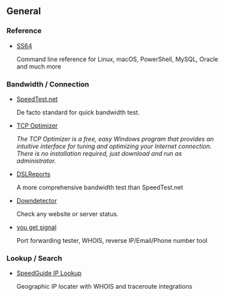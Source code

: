 ## General

### Reference

- [SS64](https://ss64.com/)

    Command line reference for Linux, macOS, PowerShell, MySQL, Oracle and much more

### Bandwidth / Connection

- [SpeedTest.net](https://www.speedtest.net/)

    De facto standard for quick bandwidth test.

- [TCP Optimizer](https://www.speedguide.net/downloads.php)

    *The TCP Optimizer is a free, easy Windows program that provides an intuitive interface for tuning and optimizing your Internet connection. There is no installation required, just download and run as administrator.*

- [DSLReports](http://www.dslreports.com/speedtest)

    A more comprehensive bandwidth test than SpeedTest.net

- [Downdetector](https://downdetector.com/)

    Check any website or server status.

- [you get signal](https://www.yougetsignal.com/)

    Port forwarding tester, WHOIS, reverse IP/Email/Phone number tool

### Lookup / Search

- [SpeedGuide IP Lookup](https://www.speedguide.net/ip/)

    Geographic IP locater with WHOIS and traceroute integrations